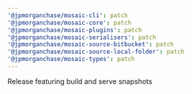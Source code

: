 ```yaml
---
'@jpmorganchase/mosaic-cli': patch
'@jpmorganchase/mosaic-core': patch
'@jpmorganchase/mosaic-plugins': patch
'@jpmorganchase/mosaic-serialisers': patch
'@jpmorganchase/mosaic-source-bitbucket': patch
'@jpmorganchase/mosaic-source-local-folder': patch
'@jpmorganchase/mosaic-types': patch
---
```


Release featuring build and serve snapshots
